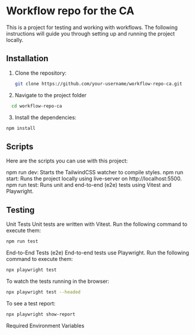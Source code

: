 # Workflow repo for the CA

This is a project for testing and working with workflows. The following instructions will guide you through setting up and running the project locally.

## Installation

1. Clone the repository:
   ```bash
   git clone https://github.com/your-username/workflow-repo-ca.git
   ```
   
2. Navigate to the project folder
 ```bash
   cd workflow-repo-ca
```

3. Install the dependencies:
 ```bash
npm install
```

## Scripts
Here are the scripts you can use with this project:

npm run dev: Starts the TailwindCSS watcher to compile styles.
npm run start: Runs the project locally using live-server on http://localhost:5500.
npm run test: Runs unit and end-to-end (e2e) tests using Vitest and Playwright.

## Testing
Unit Tests
Unit tests are written with Vitest. Run the following command to execute them:
```bash
npm run test
```

End-to-End Tests (e2e)
End-to-end tests use Playwright. Run the following command to execute them:
```bash
npx playwright test
```

To watch the tests running in the browser:

```bash
npx playwright test --headed
```

To see a test report:

```bash
npx playwright show-report
```

Required Environment Variables

